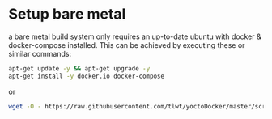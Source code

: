 # Setup bare metal

a bare metal build system only requires an up-to-date ubuntu with docker & docker-compose installed.
This can be achieved by executing these or similar commands:

```bash
apt-get update -y && apt-get upgrade -y
apt-get install -y docker.io docker-compose
```

or
```bash
wget -O - https://raw.githubusercontent.com/tlwt/yoctoDocker/master/scripts/setupBaremetal.sh | bash
```
